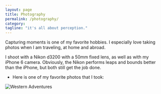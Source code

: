 ```yaml
---
layout: page
title: Photography
permalink: /photography/
category:
tagline: "it's all about perception."
---
```


Capturing moments is one of my favorite hobbies.  I especially love taking photos when I am traveling, at home and abroad.  

I shoot with a Nikon d3200 with a 50mm fixed lens, as well as with my iPhone 6 camera.  Obviously, the Nikon performs leaps and bounds better than the iPhone, but both still get the job done. 

* Here is one of my favorite photos that I took: 

![Western Adventures](https://codeanywhere.com/api/ca6/file/open/?token=039c23061573a6715112ca48eaa9aebb03ee68971f0ad839&connectionId=669865&path=johnrmullan.github.io/_photos/_DSC0443.JPG&encoding=UTF-8&id=59b58d4c11544f7c45bca8d6a8228bf7&)


